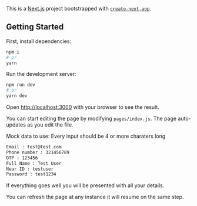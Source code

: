 This is a [Next.js](https://nextjs.org/) project bootstrapped with [`create-next-app`](https://github.com/vercel/next.js/tree/canary/packages/create-next-app).

## Getting Started

First, install dependencies:

```bash
npm i
# or
yarn
```
Run the development server:

```bash
npm run dev
# or
yarn dev
```

Open [http://localhost:3000](http://localhost:3000) with your browser to see the result.

You can start editing the page by modifying `pages/index.js`. The page auto-updates as you edit the file.

Mock data to use:
Every input should be 4 or more charaters long

```bash
Email : test@test.com
Phone number : 321456789
OTP : 123456
Full Name : Test User
Near ID : testuser
Password : test1234
```

If everything goes well you will be presented with all your details.

You can refresh the page at any instance it will resume on the same step.
